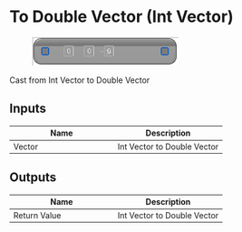 # To Double Vector (Int Vector)

<div align="left" data-full-width="false">

<figure><img src="To_Double_Vector_(Int_Vector).png" alt=""><figcaption></figcaption></figure>

</div>

Cast from Int Vector to Double Vector

## Inputs

<table>
<thead><tr><th width="170">Name</th><th>Description</th></tr></thead>
<tbody>
<tr><td>Vector</td><td>Int Vector to Double Vector</td></tr>
</tbody>
</table>

## Outputs

<table>
<thead><tr><th width="170">Name</th><th>Description</th></tr></thead>
<tbody>
<tr><td>Return Value</td><td>Int Vector to Double Vector</td></tr>
</tbody>
</table>